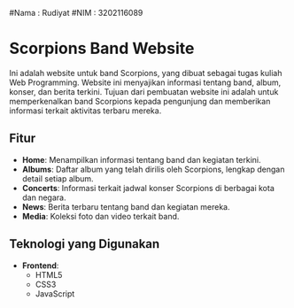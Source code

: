 #Nama : Rudiyat
#NIM : 3202116089

# Scorpions Band Website

Ini adalah website untuk band Scorpions, yang dibuat sebagai tugas kuliah Web Programming. Website ini menyajikan informasi tentang band, album, konser, dan berita terkini. Tujuan dari pembuatan website ini adalah untuk memperkenalkan band Scorpions kepada pengunjung dan memberikan informasi terkait aktivitas terbaru mereka.

## Fitur

- **Home**: Menampilkan informasi tentang band dan kegiatan terkini.
- **Albums**: Daftar album yang telah dirilis oleh Scorpions, lengkap dengan detail setiap album.
- **Concerts**: Informasi terkait jadwal konser Scorpions di berbagai kota dan negara.
- **News**: Berita terbaru tentang band dan kegiatan mereka.
- **Media**: Koleksi foto dan video terkait band.

## Teknologi yang Digunakan

- **Frontend**:
  - HTML5
  - CSS3
  - JavaScript

